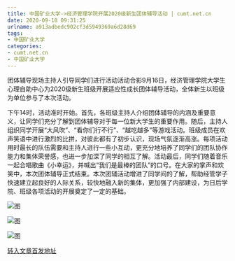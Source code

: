 ```yaml
---
title: 中国矿业大学->经济管理学院开展2020级新生团体辅导活动 | cumt.net.cn
date: 2020-09-18 09:31:25
urlname: a913adbedc902cf3d5949369a6d28d69
tags: 
- 中国矿业大学
categories:
- cumt.net.cn
- 中国矿业大学
---
```

团体辅导现场主持人引导同学们进行活动活动合影9月16日，经济管理学院大学生心理自助中心为2020级新生班级开展适应性成长团体辅导活动，全体新生以班级为单位参与了本次活动。

下午14时，活动准时开始。首先，各班级主持人介绍团体辅导的内涵及重要意义，让同学们充分了解到团体辅导对于每一位新大学生的重要作用。随后，主持人组织同学开展“大风吹”、“看你们行不行”、“越吃越多”等游戏活动。班级成员在欢声笑语中进行激烈的比拼，对彼此都有了初步认识，现场气氛逐渐高涨。每项活动用时最长的队伍需要和主持人进行一些小互动，更充分地培养了同学们的团队协作能力和集体荣誉感，也进一步加深了同学的相互了解。活动最后，同学们随着音乐一起合唱歌曲《小幸运》，并喊出“我们是最棒的团队”的口号。在大家的掌声和欢笑中，本次团体辅导正式结束。本次团辅活动增进了同学间的了解，帮助经管学子快速建立起良好的人际关系，较快地融入新的集体，更加强了内部建设，为日后学院、班级各项活动的开展奠定了一定的基础。

![图](http://xwzx.cumt.edu.cn/_upload/article/images/6e/50/291d67de431aae3857e229d11138/ffb10097-d568-4f8b-b416-38ace6ff8903.jpg)

![图](http://xwzx.cumt.edu.cn/_upload/article/images/6e/50/291d67de431aae3857e229d11138/d5e078ab-b75f-47c8-aa5b-4132db8ce464.jpg)

![图](http://xwzx.cumt.edu.cn/_upload/article/images/6e/50/291d67de431aae3857e229d11138/56226aec-b5a8-48f3-b912-ce0a434fd64e.jpg)

[转入文章首发地址](http://xwzx.cumt.edu.cn/c5/ef/c523a574959/page.htm)
